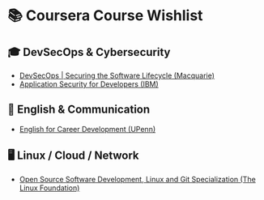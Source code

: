 # 📚 Coursera Course Wishlist

## 🎓 DevSecOps & Cybersecurity

- [DevSecOps | Securing the Software Lifecycle (Macquarie)](https://www.coursera.org/learn/mq-csa-devsecops)
- [Application Security for Developers (IBM)](https://www.coursera.org/learn/application-security-for-developers-devops)

## 📘 English & Communication

- [English for Career Development (UPenn)](https://www.coursera.org/learn/careerdevelopment)

## 🖥️ Linux / Cloud / Network

- [Open Source Software Development, Linux and Git Specialization (The Linux Foundation)](https://www.coursera.org/specializations/oss-development-linux-git)
